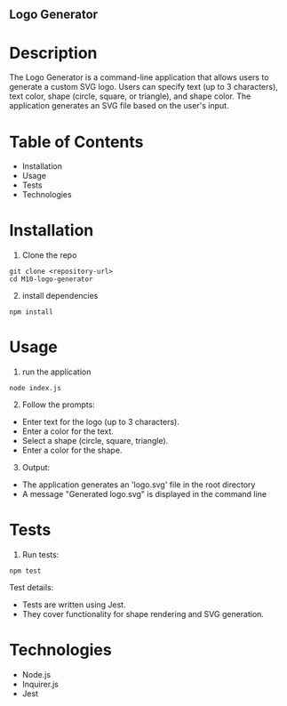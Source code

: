 ## Logo Generator

# Description
The Logo Generator is a command-line application that allows users to generate a custom SVG logo. Users can specify text (up to 3 characters), text color, shape (circle, square, or triangle), and shape color. The application generates an SVG file based on the user's input.

# Table of Contents
- Installation
- Usage
- Tests
- Technologies

# Installation
1. Clone the repo
```
git clone <repository-url>
cd M10-logo-generator
```
2. install dependencies
```
npm install
```

# Usage
1. run the application
```
node index.js
```
2. Follow the prompts:
- Enter text for the logo (up to 3 characters).
- Enter a color for the text.
- Select a shape (circle, square, triangle).
- Enter a color for the shape.

3. Output:
- The application generates an 'logo.svg' file in the root directory
- A message "Generated logo.svg" is displayed in the command line

# Tests
1. Run tests:
```
npm test
```
Test details:
- Tests are written using Jest.
- They cover functionality for shape rendering and SVG generation.

# Technologies
- Node.js
- Inquirer.js
- Jest

